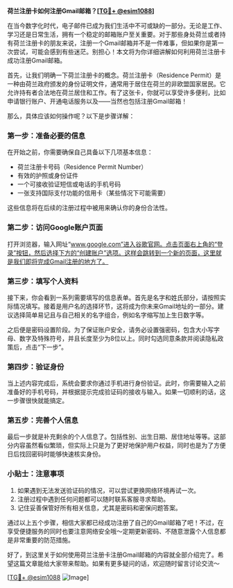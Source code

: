 **荷兰注册卡如何注册Gmail邮箱？[[TG💪+ @esim1088](https://t.me/s/esim1088)]**

在当今数字化时代，电子邮件已成为我们生活中不可或缺的一部分。无论是工作、学习还是日常生活，拥有一个稳定的邮箱账户至关重要。对于那些身处荷兰或者持有荷兰注册卡的朋友来说，注册一个Gmail邮箱并不是一件难事，但如果你是第一次尝试，可能会感到有些迷茫。别担心！本文将为你详细讲解如何利用荷兰注册卡成功注册Gmail邮箱。

首先，让我们明确一下荷兰注册卡的概念。荷兰注册卡（Residence Permit）是一种由荷兰政府颁发的身份证明文件，通常用于居住在荷兰的非欧盟国家居民。它允许持有者合法地在荷兰居住和工作。有了这张卡，你就可以享受许多便利，比如申请银行账户、开通电话服务以及——当然也包括注册Gmail邮箱！

那么，具体应该如何操作呢？以下是步骤详解：

### 第一步：准备必要的信息

在开始之前，你需要确保自己具备以下几项基本信息：
- 荷兰注册卡号码（Residence Permit Number）
- 有效的护照或身份证件
- 一个可接收验证短信或电话的手机号码
- 一张支持国际支付功能的信用卡（某些情况下可能需要）

这些信息将在后续的注册过程中被用来确认你的身份合法性。

### 第二步：访问Google账户页面

打开浏览器，输入网址“www.google.com”进入谷歌官网。点击页面右上角的“登录”按钮，然后选择下方的“创建账户”选项。这样会跳转到一个新的页面，这里就是我们即将完成Gmail注册的地方了。

### 第三步：填写个人资料

接下来，你会看到一系列需要填写的信息表单。首先是名字和姓氏部分，请按照实际情况填写。接着是用户名的选择环节，这将成为你未来Gmail地址的一部分。建议选择简单易记且与自己相关的名字组合，例如名字缩写加上生日数字等。

之后便是密码设置阶段。为了保证账户安全，请务必设置强密码，包含大小写字母、数字及特殊符号，并且长度至少为8位以上。同时勾选同意条款并阅读隐私政策后，点击“下一步”。

### 第四步：验证身份

当上述内容完成后，系统会要求你通过手机进行身份验证。此时，你需要输入之前准备好的手机号码，并根据提示完成验证码的接收与输入。如果一切顺利的话，这一步骤很快就能搞定。

### 第五步：完善个人信息

最后一步就是补充剩余的个人信息了。包括性别、出生日期、居住地址等等。这部分内容虽然看似繁琐，但实际上只是为了更好地保护用户权益，同时也是为了方便日后找回密码时能够快速核实身份。

### 小贴士：注意事项

1. 如果遇到无法发送验证码的情况，可以尝试更换网络环境再试一次。
2. 注册过程中遇到任何问题都可以随时联系客服寻求帮助。
3. 记住妥善保管好所有相关信息，尤其是密码和密保问题答案。

通过以上五个步骤，相信大家都已经成功注册了自己的Gmail邮箱了吧！不过，在享受便捷服务的同时也要注意网络安全哦～定期更新密码、不随意泄露个人信息都是非常重要的防范措施。

好了，到这里关于如何使用荷兰注册卡注册Gmail邮箱的内容就全部介绍完了。希望这篇文章能给大家带来帮助。如果有更多疑问的话，欢迎随时留言讨论交流～

[[TG💪+ @esim1088](https://t.me/s/esim1088) ![Image](https://i.postimg.cc/4NQfJmqS/Snipaste-2025-05-13-00-14-12.png)]